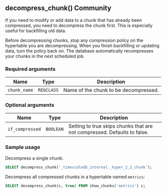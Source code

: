 ## decompress_chunk() <tag type="community">Community</tag>
If you need to modify or add data to a chunk that has already been
compressed, you need to decompress the chunk first. This is especially
useful for backfilling old data.

<highlight type="note">
Before decompressing chunks, stop any compression policy
on the hypertable you are decompressing. When you finish backfilling or updating
data, turn the policy back on. The database automatically recompresses your
chunks in the next scheduled job.
</highlight>

### Required arguments
|Name|Type|Description|
|-|-|-|
|`chunk_name`|`REGCLASS`|Name of the chunk to be decompressed.|

### Optional arguments

|Name|Type|Description|
|-|-|-|
|`if_compressed`|`BOOLEAN`|Setting to true skips chunks that are not compressed. Defaults to false.|

### Sample usage
Decompress a single chunk:
``` sql
SELECT decompress_chunk('_timescaledb_internal._hyper_2_2_chunk');
```

Decompress all compressed chunks in a hypertable named `metrics`:
```sql
SELECT decompress_chunk(c, true) FROM show_chunks('metrics') c;
```

